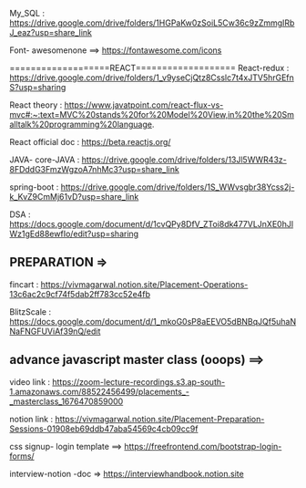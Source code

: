 
My_SQL : https://drive.google.com/drive/folders/1HGPaKw0zSoiL5Cw36c9zZmmgIRbJ_eaz?usp=share_link

Font- awesomenone ==> https://fontawesome.com/icons

<script src="https://kit.fontawesome.com/f31ea9c808.js" crossorigin="anonymous"></script>
===================REACT===================
React-redux : https://drive.google.com/drive/folders/1_v9yseCjQtz8Csslc7t4xJTV5hrGEfnS?usp=sharing 

React theory  :  https://www.javatpoint.com/react-flux-vs-mvc#:~:text=MVC%20stands%20for%20Model%20View,in%20the%20Smalltalk%20programming%20language.

React official doc : https://beta.reactjs.org/

JAVA- core-JAVA : https://drive.google.com/drive/folders/13Jl5WWR43z-8FDddG3FmzWgzoA7nhMc3?usp=share_link

spring-boot : https://drive.google.com/drive/folders/1S_WWvsgbr38Ycss2j-k_KvZ9CmMj61vD?usp=share_link


DSA : https://docs.google.com/document/d/1cvQPy8DfV_ZToi8dk477VLJnXE0hJlWz1gEd88ewfIo/edit?usp=sharing



PREPARATION =>
---------------------
fincart : https://vivmagarwal.notion.site/Placement-Operations-13c6ac2c9cf74f5dab2ff783cc52e4fb

BlitzScale : https://docs.google.com/document/d/1_mkoG0sP8aEEVO5dBNBqJQf5uhaNNaFNGFUViAf39nQ/edit

advance javascript master class (ooops)  ==>
------------------------------------------------------

video link : https://zoom-lecture-recordings.s3.ap-south-1.amazonaws.com/88522456499/placements_-_masterclass_1676470859000

notion link : https://vivmagarwal.notion.site/Placement-Preparation-Sessions-01908eb69ddb47aba54569c4cb09cc9f


css signup- login template ==> https://freefrontend.com/bootstrap-login-forms/

interview-notion -doc => 
https://interviewhandbook.notion.site